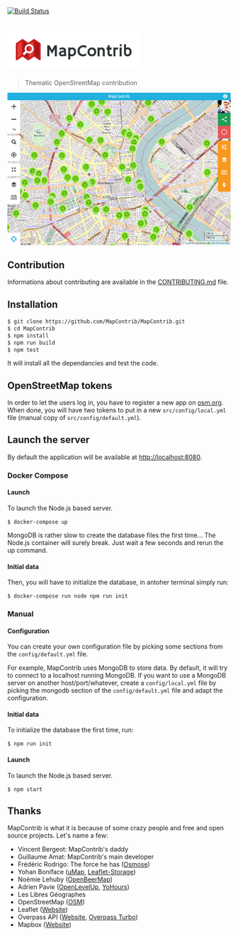 [![Build Status](https://api.travis-ci.org/MapContrib/MapContrib.svg?branch=develop)](http://travis-ci.org/MapContrib/MapContrib)

# ![MapContrib](logo.png)

> Thematic OpenStreetMap contribution

![MapContrib](screenshot.png)


## Contribution

Informations about contributing are available in the [CONTRIBUTING.md](CONTRIBUTING.md) file.


## Installation

    $ git clone https://github.com/MapContrib/MapContrib.git
    $ cd MapContrib
    $ npm install
    $ npm run build
    $ npm test

It will install all the dependancies and test the code.


## OpenStreetMap tokens

In order to let the users log in, you have to register a new app on [osm.org](https://openstreetmap.org). When done, you will have two tokens to put in a new `src/config/local.yml` file (manual copy of `src/config/default.yml`).


## Launch the server

By default the application will be available at [http://localhost:8080](http://localhost:8080).

### Docker Compose

#### Launch

To launch the Node.js based server.

    $ docker-compose up

MongoDB is rather slow to create the database files the first time... The Node.js container will surely break.
Just wait a few seconds and rerun the up command.

#### Initial data

Then, you will have to initialize the database, in antoher terminal simply run:

    $ docker-compose run node npm run init

### Manual

#### Configuration

You can create your own configuration file by picking some sections from the `config/default.yml` file.

For example, MapContrib uses MongoDB to store data. By default, it will try to connect to a localhost running MongoDB.
If you want to use a MongoDB server on another host/port/whatever, create a `config/local.yml` file by picking the mongodb section of the `config/default.yml` file and adapt the configuration.

#### Initial data

To initialize the database the first time, run:

    $ npm run init

#### Launch

To launch the Node.js based server.

    $ npm start


## Thanks

MapContrib is what it is because of some crazy people and free and open source projects. Let's name a few:

* Vincent Bergeot: MapContrib's daddy
* Guillaume Amat: MapContrib's main developer
* Frédéric Rodrigo: The force he has ([Osmose](https://github.com/osm-fr/osmose-backend))
* Yohan Boniface ([uMap](https://bitbucket.org/yohanboniface/umap), [Leaflet-Storage](https://github.com/yohanboniface/Leaflet.Storage))
* Noémie Lehuby ([OpenBeerMap](https://github.com/OpenBeerMap/OpenBeerMap.github.io))
* Adrien Pavie ([OpenLevelUp](http://openlevelup.net), [YoHours](http://projets.pavie.info/yohours))
* Les Libres Géographes
* OpenStreetMap ([OSM](http://osm.org))
* Leaflet ([Website](http://leafletjs.com))
* Overpass API ([Website](http://www.overpass-api.de), [Overpass Turbo](http://overpass-turbo.eu))
* Mapbox ([Website](https://www.mapbox.com))
